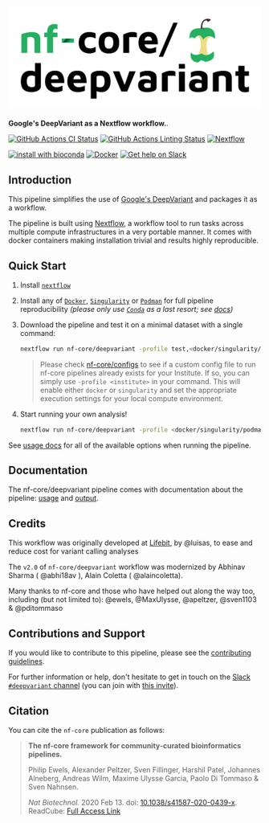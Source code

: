 # ![nf-core/deepvariant](docs/images/nf-core-deepvariant_logo.png)

**Google's DeepVariant as a Nextflow workflow.**.

[![GitHub Actions CI Status](https://github.com/nf-core/deepvariant/workflows/nf-core%20CI/badge.svg)](https://github.com/nf-core/deepvariant/actions)
[![GitHub Actions Linting Status](https://github.com/nf-core/deepvariant/workflows/nf-core%20linting/badge.svg)](https://github.com/nf-core/deepvariant/actions)
[![Nextflow](https://img.shields.io/badge/nextflow-%E2%89%A520.04.0-brightgreen.svg)](https://www.nextflow.io/)

[![install with bioconda](https://img.shields.io/badge/install%20with-bioconda-brightgreen.svg)](https://bioconda.github.io/)
[![Docker](https://img.shields.io/docker/automated/nfcore/deepvariant.svg)](https://hub.docker.com/r/nfcore/deepvariant)
[![Get help on Slack](http://img.shields.io/badge/slack-nf--core%20%23deepvariant-4A154B?logo=slack)](https://nfcore.slack.com/channels/deepvariant)

## Introduction

This pipeline simplifies the use of [Google's DeepVariant](https://github.com/google/deepvariant) and packages it as a workflow.

The pipeline is built using [Nextflow](https://www.nextflow.io), a workflow tool to run tasks across multiple compute infrastructures in a very portable manner. It comes with docker containers making installation trivial and results highly reproducible.

## Quick Start

1. Install [`nextflow`](https://nf-co.re/usage/installation)

2. Install any of [`Docker`](https://docs.docker.com/engine/installation/), [`Singularity`](https://www.sylabs.io/guides/3.0/user-guide/) or [`Podman`](https://podman.io/) for full pipeline reproducibility _(please only use [`Conda`](https://conda.io/miniconda.html) as a last resort; see [docs](https://nf-co.re/usage/configuration#basic-configuration-profiles))_

3. Download the pipeline and test it on a minimal dataset with a single command:

    ```bash
    nextflow run nf-core/deepvariant -profile test,<docker/singularity/podman/conda/institute>
    ```

    > Please check [nf-core/configs](https://github.com/nf-core/configs#documentation) to see if a custom config file to run nf-core pipelines already exists for your Institute. If so, you can simply use `-profile <institute>` in your command. This will enable either `docker` or `singularity` and set the appropriate execution settings for your local compute environment.

4. Start running your own analysis!

    <!-- TODO nf-core: Update the example "typical command" below used to run the pipeline -->

    ```bash
    nextflow run nf-core/deepvariant -profile <docker/singularity/podman/conda/institute> --input samplesheet.csv --genome GRCh37
    ```

See [usage docs](https://nf-co.re/deepvariant/usage) for all of the available options when running the pipeline.

## Documentation

The nf-core/deepvariant pipeline comes with documentation about the pipeline: [usage](https://nf-co.re/deepvariant/usage) and [output](https://nf-co.re/deepvariant/output).

<!-- TODO nf-core: Add a brief overview of what the pipeline does and how it works -->

## Credits

This workflow was originally developed at [Lifebit](https://lifebit.ai/?utm_campaign=documentation&utm_source=github&utm_medium=web), by @luisas, to ease and reduce cost for variant calling analyses

<!-- TODO: Update this to include people who contribute. -->
The `v2.0` of `nf-core/deepvariant` workflow was modernized by Abhinav Sharma ( @abhi18av ), Alain Coletta ( @alaincoletta).  

Many thanks to nf-core and those who have helped out along the way too, including (but not limited to): @ewels, @MaxUlysse, @apeltzer, @sven1103 & @pditommaso

## Contributions and Support

If you would like to contribute to this pipeline, please see the [contributing guidelines](.github/CONTRIBUTING.md).

For further information or help, don't hesitate to get in touch on the [Slack `#deepvariant` channel](https://nfcore.slack.com/channels/deepvariant) (you can join with [this invite](https://nf-co.re/join/slack)).

## Citation

<!-- TODO nf-core: Add citation for pipeline after first release. Uncomment lines below and update Zenodo doi. -->
<!-- If you use  nf-core/deepvariant for your analysis, please cite it using the following doi: [10.5281/zenodo.XXXXXX](https://doi.org/10.5281/zenodo.XXXXXX) -->

You can cite the `nf-core` publication as follows:

> **The nf-core framework for community-curated bioinformatics pipelines.**
>
> Philip Ewels, Alexander Peltzer, Sven Fillinger, Harshil Patel, Johannes Alneberg, Andreas Wilm, Maxime Ulysse Garcia, Paolo Di Tommaso & Sven Nahnsen.
>
> _Nat Biotechnol._ 2020 Feb 13. doi: [10.1038/s41587-020-0439-x](https://dx.doi.org/10.1038/s41587-020-0439-x).
> ReadCube: [Full Access Link](https://rdcu.be/b1GjZ)
